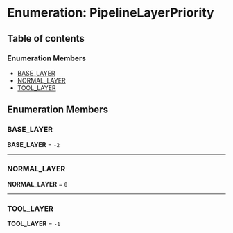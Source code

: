 # Enumeration: PipelineLayerPriority

## Table of contents

### Enumeration Members

* [BASE\_LAYER](/en/auto-docs/core/enums/PipelineLayerPriority.md#base_layer)
* [NORMAL\_LAYER](/en/auto-docs/core/enums/PipelineLayerPriority.md#normal_layer)
* [TOOL\_LAYER](/en/auto-docs/core/enums/PipelineLayerPriority.md#tool_layer)

## Enumeration Members

### BASE\_LAYER

**BASE\_LAYER** = `-2`

***

### NORMAL\_LAYER

**NORMAL\_LAYER** = `0`

***

### TOOL\_LAYER

**TOOL\_LAYER** = `-1`
